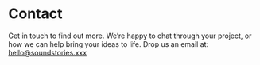 # Contact

Get in touch to find out more.
We’re happy to chat through
your project, or how we can
help bring your ideas to life.
Drop us an email at:
hello@soundstories.xxx